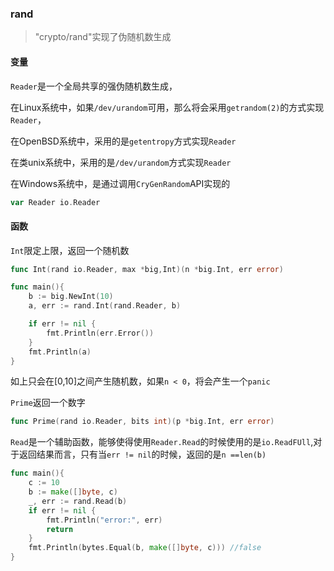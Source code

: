 ### rand

> "crypto/rand"实现了伪随机数生成

#### 变量

`Reader`是一个全局共享的强伪随机数生成，

在Linux系统中，如果`/dev/urandom`可用，那么将会采用`getrandom(2)`的方式实现`Reader`，

在OpenBSD系统中，采用的是`getentropy`方式实现`Reader`

在类unix系统中，采用的是`/dev/urandom`方式实现`Reader`

在Windows系统中，是通过调用`CryGenRandom`API实现的

```go
var Reader io.Reader
```

#### 函数

`Int`限定上限，返回一个随机数

```go
func Int(rand io.Reader, max *big,Int)(n *big.Int, err error)
```

```go
func main(){
	b := big.NewInt(10)
	a, err := rand.Int(rand.Reader, b)

	if err != nil {
		fmt.Println(err.Error())
	}
	fmt.Println(a)
}
```

如上只会在[0,10]之间产生随机数，如果`n < 0`，将会产生一个`panic`

`Prime`返回一个数字

```go
func Prime(rand io.Reader, bits int)(p *big.Int, err error)
```

`Read`是一个辅助函数，能够使得使用`Reader.Read`的时候使用的是`io.ReadFUll`,对于返回结果而言，只有当`err != nil`的时候，返回的是`n ==len(b)`

```go
func main(){
	c := 10
	b := make([]byte, c)
	_, err := rand.Read(b)
	if err != nil {
		fmt.Println("error:", err)
		return
	}
	fmt.Println(bytes.Equal(b, make([]byte, c))) //false
}
```







